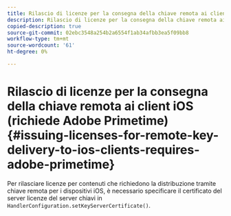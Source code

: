 ```yaml
---
title: Rilascio di licenze per la consegna della chiave remota ai client iOS (richiede Adobe Primetime)
description: Rilascio di licenze per la consegna della chiave remota ai client iOS (richiede Adobe Primetime)
copied-description: true
source-git-commit: 02ebc3548a254b2a6554f1ab34afbb3ea5f09bb8
workflow-type: tm+mt
source-wordcount: '61'
ht-degree: 0%

---
```


# Rilascio di licenze per la consegna della chiave remota ai client iOS (richiede Adobe Primetime){#issuing-licenses-for-remote-key-delivery-to-ios-clients-requires-adobe-primetime}

Per rilasciare licenze per contenuti che richiedono la distribuzione tramite chiave remota per i dispositivi iOS, è necessario specificare il certificato del server licenze del server chiavi in `HandlerConfiguration.setKeyServerCertificate()`.
